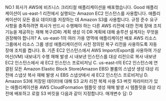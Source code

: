 
NO.1 회사가 AWS에 비즈니스 크리티컬 애플리케이션을 배포했습니다. Good 애플리케이션이 us-east-1 리전에서 실행되는 Amazon EC2 인스턴스를 사용합니다. 애플리케이션이 모든 중요 데이터를 저장하는 데 Amazon S3를 사용합니다. 규정 준수 요구 사항을 충족하려면 회사가 반드시 수행해야 하는 다른 AWS 리전에 대한 전체 장애 조치 기능을 제공하는 재해 복구(DR) 계획 생성 이 DR 계획에 대해 솔루션 설계자는 무엇을 권장해야 합니까?
 A. us-east-1의 여러 가용 영역에 애플리케이션 배포 AWS 리소스 그룹에서 리소스 그룹 생성 애플리케이션이 사전 정의된 복구 리전을 사용하도록 자동 장애 조치를 켭니다.
 B. 기존 EC2 인스턴스에서 AWS Import/Export를 사용하여 가상 머신(VM) 내보내기 수행 재해 발생 시 내보낸 인스턴스를 대상 리전으로 복사 내보낸 EC2 인스턴스에서 새 EC2 인스턴스 프로비저닝
 C. us-east-t의 EC2 인스턴스에 연결된 모든 Amazon Elastic Block Store(Amazon EBS) 볼륨의 스냅샷 생성 대상 리전에 스냅샷 복사 재해 발생 시 EBS 스냅샷에서 새 EC2 인스턴스 프로비저닝
 D. Amazon S3에 저장된 데이터에 대해 S3 교차 리전 복제 사용 S3 버킷 파라미터가 있는 애플리케이션용 AWS CloudFormation 템플릿 생성 재해 발생 시 템플릿을 대상 리전에 배포하고 로컬 S3 버킷을 다음과 같이 지정합니다. 매개변수
 답: D

